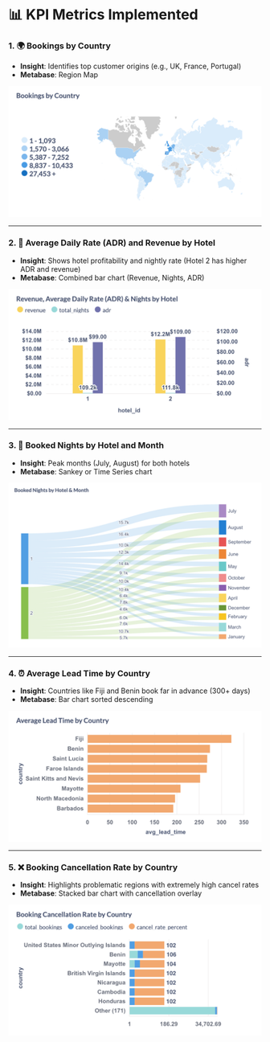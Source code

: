 # 📊 KPI Metrics Implemented

### 1. 🌍 Bookings by Country

- **Insight**: Identifies top customer origins (e.g., UK, France, Portugal)
- **Metabase**: Region Map

![Bookings by Country](./bookings_by_country.png)

---

### 2. 💸 Average Daily Rate (ADR) and Revenue by Hotel

- **Insight**: Shows hotel profitability and nightly rate (Hotel 2 has higher ADR and revenue)
- **Metabase**: Combined bar chart (Revenue, Nights, ADR)

![ADR and Revenue](./adr_revenue_by_hotel.png)

---

### 3. 📅 Booked Nights by Hotel and Month

- **Insight**: Peak months (July, August) for both hotels
- **Metabase**: Sankey or Time Series chart

![Booked Nights](./booked_nights_by_month.png)

---

### 4. ⏰ Average Lead Time by Country

- **Insight**: Countries like Fiji and Benin book far in advance (300+ days)
- **Metabase**: Bar chart sorted descending

![Average Lead Time](./average_lead_time.png)

---

### 5. ❌ Booking Cancellation Rate by Country

- **Insight**: Highlights problematic regions with extremely high cancel rates
- **Metabase**: Stacked bar chart with cancellation overlay

![Cancellation Rate](./cancellation_rate.png)

